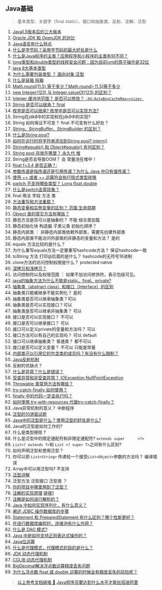 
## Java基础

> 基本类型、关键字（final static）、接口和抽象类、反射、注解、泛型
1. [Java1.5版本后的三大版本](https://blog.csdn.net/qq_28870891/article/details/104477819)
2. [Oracle JDK 和 OpenJDK 的对比](https://zhuanlan.zhihu.com/p/108675511)
3. [Java语言有什么特点](http://c.biancheng.net/view/1282.html)
4. [什么是字节码？采用字节码的最大好处是什么](https://zhuanlan.zhihu.com/p/137021803)
5. [什么是Java程序的主类？应用程序和小程序的主类有何不同？](https://zhuanlan.zhihu.com/p/137022037)
6. [long类型和double类型的线程安全问题：因为目前jvm的原子操作是32位](https://www.likecs.com/show-204683271.html)
7. [java 8大基本类型](https://zhuanlan.zhihu.com/p/39843539)
8. [为什么需要包装类型 ？ 面向对象 泛型](https://zhuanlan.zhihu.com/p/78590948)
9. [什么是装箱 拆箱](https://zhuanlan.zhihu.com/p/64004059)
10. [Math.round(11.5) 等于多少？Math.round(-11.5)等于多少](https://blog.csdn.net/u012110719/article/details/46351713)
11. [new Integer(123) 与 Integer.valueOf(123) 的区别？](https://blog.csdn.net/guzhong10/article/details/88865831)
12. [Integer 缓冲池范围？ 是否可以修改？ `-XX:AutoBoxCacheMax=<size> `](https://www.programminghunter.com/article/1567134782/)
13. [String 是否可以继承？ final](https://www.zhihu.com/question/31345592)
14. [枚举是否可以继承? 枚举中是否可以实现方法?](https://www.iteye.com/blog/pf-miles-187155)
15. String在jdk8中的实现和在jdk9中的实现?
16. String 如何保证不可变？ final  不可变有什么好处？
17. [String、StringBuffer、StringBuilder 的区别？](https://github.com/Snailclimb/JavaGuide/blob/main/docs/java/basis/java-basic-questions-02.md#stringstringbufferstringbuilder-%E7%9A%84%E5%8C%BA%E5%88%ABstring-%E4%B8%BA%E4%BB%80%E4%B9%88%E6%98%AF%E4%B8%8D%E5%8F%AF%E5%8F%98%E7%9A%84)
18. [什么是String pool?](https://www.cnblogs.com/Andya/p/14067618.html)
19. [如何在运行时将字符串添加到String pool? intern()](https://darrenyjy.github.io/2016/05/28/String%E6%B1%A0%E5%8C%96%E5%8F%8Aintern%E6%96%B9%E6%B3%95%E7%9A%84%E4%BD%9C%E7%94%A8/)
20. [String#equals() 和 Object#equals() 有何区别？](https://github.com/Snailclimb/JavaGuide/blob/main/docs/java/basis/java-basic-questions-02.md#stringstringbufferstringbuilder-%E7%9A%84%E5%8C%BA%E5%88%ABstring-%E4%B8%BA%E4%BB%80%E4%B9%88%E6%98%AF%E4%B8%8D%E5%8F%AF%E5%8F%98%E7%9A%84)
21. [String pool 存放在哪里？ 永久代 堆](https://github.com/Snailclimb/JavaGuide/blob/main/docs/java/basis/java-basic-questions-02.md#%E5%AD%97%E7%AC%A6%E4%B8%B2%E5%B8%B8%E9%87%8F%E6%B1%A0%E7%9A%84%E4%BD%9C%E7%94%A8%E4%BA%86%E8%A7%A3%E5%90%97)
22. String是否会导致OOM？ 会 常量池在堆中！
23. [float f=3.4 是否正确？](https://blog.csdn.net/qq_31279347/article/details/82557825);
24. [参数传递是指传递还是引用传递？为什么 Java 中只有值传递？](https://github.com/Snailclimb/JavaGuide/blob/main/docs/java/basis/why-there-only-value-passing-in-java.md#%E4%B8%BA%E4%BB%80%E4%B9%88-java-%E4%B8%AD%E5%8F%AA%E6%9C%89%E5%80%BC%E4%BC%A0%E9%80%92)
25. [使用 += 或者 ++ 运算符会执行隐式类型转换](https://www.cnblogs.com/zhangshuaiyin/p/12038092.html)
26. [switch 不支持哪些类型？ Long float double](https://blog.csdn.net/weixin_38251977/article/details/110880666)
27. [什么是switch击穿现象？](https://blog.csdn.net/zhangfuzhi123/article/details/96569124)
28. final 用法 字段 方法 类
29. [方法重写和方法重载？](https://segmentfault.com/a/1190000037753553)
30. [静态变量和实例变量的区别？ 范围 生命周期](https://bbs.huaweicloud.com/blogs/233112)
31. [Object 类的常见方法有哪些？](https://github.com/Snailclimb/JavaGuide/blob/main/docs/java/basis/java-basic-questions-02.md#object-%E7%B1%BB%E7%9A%84%E5%B8%B8%E8%A7%81%E6%96%B9%E6%B3%95%E6%9C%89%E5%93%AA%E4%BA%9B)
32. 静态方法是否可以是抽象的？ 不能 结合类加载
33. 静态初始化块 构造器 子类父类 初始化顺序？
34. 静态内部类 ： 非静态内部类依赖外部类，需要先创建外部类
35. 静态内部类不能访问外部类的非静态的变量和方法？ 是的
36. equals 方法比较的是什么？
37. 为什么重写equals方法一定要重写hashcode方法？ 保证hashcode一致
38. toString 方法 打印@后面的是什么？ hashcode的无符号16进制
39. clone方法的访问控制权限是什么？ protected native 
40. [深拷贝和浅拷贝？](https://github.com/Snailclimb/JavaGuide/blob/main/docs/java/basis/java-basic-questions-02.md#%E6%B7%B1%E6%8B%B7%E8%B4%9D%E5%92%8C%E6%B5%85%E6%8B%B7%E8%B4%9D%E5%8C%BA%E5%88%AB%E4%BA%86%E8%A7%A3%E5%90%97%E4%BB%80%E4%B9%88%E6%98%AF%E5%BC%95%E7%94%A8%E6%8B%B7%E8%B4%9D)
41. 访问控制符以及权限范围 ： 如果不加访问修饰符，表示包级可见。
42. [java的抽象方法为什么不能是static、final、private?](https://www.cnblogs.com/datamining-bio/p/10007567.html)
43. [抽象类（abstract class）和接口（Interface）的区别](https://blog.csdn.net/aptentity/article/details/68942916)
44. 抽象类只能被继承不能实例化？ 是的
45. 抽象类是否可以继承抽象类？可以
46. 抽象类是否可以实现接口？可以
47. 抽象类是否可以继承非抽象类？ 可以
48. 接口是否可以实现接口？ 不可以
49. 接口是否可以继承接口？ 可以
50. 接口可以定义private的变量和方法吗？ 可以
51. 接口方法可以有自己的实现吗？ 可以 default
52. 接口可以继承抽象类？ 普通类？ 都不可以
53. 接口是否可以定义变量？ 不可以 只能是常量
54. [内部类可以引用它的包含类的成员吗？有没有什么限制？]()
55. [Java反射机制](https://github.com/Snailclimb/JavaGuide/blob/main/docs/java/basis/reflection.md)
56. 反射的优缺点？
57. [什么是异常？什么是错误？](https://github.com/Snailclimb/JavaGuide/blob/main/docs/java/basis/java-basic-questions-03.md#exception-%E5%92%8C-error-%E6%9C%89%E4%BB%80%E4%B9%88%E5%8C%BA%E5%88%AB)
58. [受查异常和非受查异常？ IOException NullPointException](https://github.com/Snailclimb/JavaGuide/blob/main/docs/java/basis/java-basic-questions-03.md#checked-exception-%E5%92%8C-unchecked-exception-%E6%9C%89%E4%BB%80%E4%B9%88%E5%8C%BA%E5%88%AB)
59. [Throwable 类常用方法有哪些？](https://github.com/Snailclimb/JavaGuide/blob/main/docs/java/basis/java-basic-questions-03.md#throwable-%E7%B1%BB%E5%B8%B8%E7%94%A8%E6%96%B9%E6%B3%95%E6%9C%89%E5%93%AA%E4%BA%9B)
60. [try-catch-finally 如何使用？](https://github.com/Snailclimb/JavaGuide/blob/main/docs/java/basis/java-basic-questions-03.md#try-catch-finally-%E5%A6%82%E4%BD%95%E4%BD%BF%E7%94%A8)
61. [finally 中的代码一定会执行吗？](https://github.com/Snailclimb/JavaGuide/blob/main/docs/java/basis/java-basic-questions-03.md#finally-%E4%B8%AD%E7%9A%84%E4%BB%A3%E7%A0%81%E4%B8%80%E5%AE%9A%E4%BC%9A%E6%89%A7%E8%A1%8C%E5%90%97)
62. [如何使用 try-with-resources 代替try-catch-finally？](https://github.com/Snailclimb/JavaGuide/blob/main/docs/java/basis/java-basic-questions-03.md#%E5%A6%82%E4%BD%95%E4%BD%BF%E7%94%A8-try-with-resources-%E4%BB%A3%E6%9B%BFtry-catch-finally)
63. Java异常机制的意义？ 中断程序
64. [泛型的10道面试题](https://cloud.tencent.com/developer/article/1033693)
65. [Java中的泛型是什么 ? 使用泛型的好处是什么?](https://geekibli.github.io/wiki/Java%E6%B3%9B%E5%9E%8B/)
66. Java的泛型是如何工作的?
67. 什么是类型擦除 ? 
68. 什么是泛型中的限定通配符和非限定通配符?   `extends super      <?>`
69. `List<? extends T>`和 `List <? super T>`之间有什么区别?
70. 如何声明泛型和使用泛型？
71. 你可以把  `List<String>` 传递给一个接受`List<Object>`参数的方法吗？  编译错误
72. Array中可以用泛型吗? 不支持
73. [泛型详解](https://www.cnblogs.com/Blue-Keroro/p/8875898.html)
74. 泛型方法 泛型接口 泛型类 ？
75. [你的项目中哪里用到了泛型？](https://github.com/Snailclimb/JavaGuide/blob/main/docs/java/basis/java-basic-questions-03.md#%E4%BD%A0%E7%9A%84%E9%A1%B9%E7%9B%AE%E4%B8%AD%E5%93%AA%E9%87%8C%E7%94%A8%E5%88%B0%E4%BA%86%E6%B3%9B%E5%9E%8B)
76. [注解的实现原理](https://www.cnblogs.com/acm-bingzi/p/javaAnnotation.html) [链接1](https://geekibli.github.io/wiki/Java%E6%B3%A8%E8%A7%A3/) 
77. [注解是如何进行解析的？](https://github.com/Snailclimb/JavaGuide/blob/main/docs/java/basis/java-basic-questions-03.md#%E6%B3%A8%E8%A7%A3)
78. [Java 中如何实现序列化，有什么意义？](https://geekibli.github.io/wiki/%E5%9F%BA%E7%A1%80%E9%9D%A2%E8%AF%95%E9%A2%98%E7%9B%AE/)
79. [阐述 JDBC 操作数据库的步骤](https://geekibli.github.io/wiki/%E5%9F%BA%E7%A1%80%E9%9D%A2%E8%AF%95%E9%A2%98%E7%9B%AE/)
80. [Statement 和 PreparedStatement 有什么区别？哪个性能更好？](https://geekibli.github.io/wiki/%E5%9F%BA%E7%A1%80%E9%9D%A2%E8%AF%95%E9%A2%98%E7%9B%AE/)
81. [在进行数据库编程时，连接池有什么作用？](https://geekibli.github.io/wiki/%E5%9F%BA%E7%A1%80%E9%9D%A2%E8%AF%95%E9%A2%98%E7%9B%AE/)
82. [什么是 DAO 模式?](https://geekibli.github.io/wiki/%E5%9F%BA%E7%A1%80%E9%9D%A2%E8%AF%95%E9%A2%98%E7%9B%AE/)
83. [Java 中是如何支持正则表达式操作的？](https://geekibli.github.io/wiki/%E5%9F%BA%E7%A1%80%E9%9D%A2%E8%AF%95%E9%A2%98%E7%9B%AE/)
84. [Java位运算](https://geekibli.github.io/wiki/Java%E4%BD%8D%E8%BF%90%E7%AE%97/)
85. [什么是代理模式，代理模式的目的是什么？](https://github.com/Snailclimb/JavaGuide/blob/main/docs/java/basis/proxy.md#1-%E4%BB%A3%E7%90%86%E6%A8%A1%E5%BC%8F)
86. [JDK 动态代理机制](https://github.com/Snailclimb/JavaGuide/blob/main/docs/java/basis/proxy.md#31-jdk-%E5%8A%A8%E6%80%81%E4%BB%A3%E7%90%86%E6%9C%BA%E5%88%B6)
87. [CGLIB 动态代理机制](https://github.com/Snailclimb/JavaGuide/blob/main/docs/java/basis/proxy.md#32-cglib-%E5%8A%A8%E6%80%81%E4%BB%A3%E7%90%86%E6%9C%BA%E5%88%B6)
88. [BigDecimal解决浮点数运算精度丢失问题](https://github.com/Snailclimb/JavaGuide/blob/main/docs/java/basis/bigdecimal.md)
89. [为什么浮点数 float 或 double 运算的时候会有精度丢失的风险呢？](https://github.com/Snailclimb/JavaGuide/blob/main/docs/java/basis/bigdecimal.md#bigdecimal-%E4%BB%8B%E7%BB%8D)



> [以上参考文档链接 🔗](https://github.com/CyC2018/CS-Notes/blob/master/notes/Java%20%E5%9F%BA%E7%A1%80.md)
> [Java程序员要达到什么水平才能社招进阿里](https://www.its203.com/article/QLCZ0809/119546435)